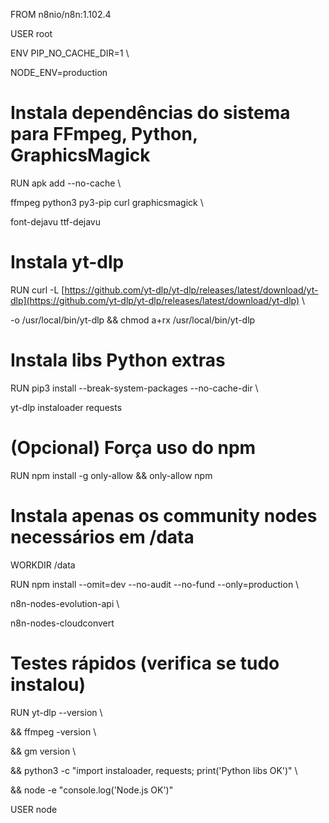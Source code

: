 FROM n8nio/n8n:1.102.4

USER root

ENV PIP_NO_CACHE_DIR=1 \

NODE_ENV=production

# Instala dependências do sistema para FFmpeg, Python, GraphicsMagick

RUN apk add --no-cache \

ffmpeg python3 py3-pip curl graphicsmagick \

font-dejavu ttf-dejavu

# Instala yt-dlp

RUN curl -L [https://github.com/yt-dlp/yt-dlp/releases/latest/download/yt-dlp](https://github.com/yt-dlp/yt-dlp/releases/latest/download/yt-dlp) \

-o /usr/local/bin/yt-dlp && chmod a+rx /usr/local/bin/yt-dlp

# Instala libs Python extras

RUN pip3 install --break-system-packages --no-cache-dir \

yt-dlp instaloader requests

# (Opcional) Força uso do npm

RUN npm install -g only-allow && only-allow npm

# Instala apenas os community nodes necessários em /data

WORKDIR /data

RUN npm install --omit=dev --no-audit --no-fund --only=production \

n8n-nodes-evolution-api \

n8n-nodes-cloudconvert

# Testes rápidos (verifica se tudo instalou)

RUN yt-dlp --version \

&& ffmpeg -version \

&& gm version \

&& python3 -c "import instaloader, requests; print('Python libs OK')" \

&& node -e "console.log('Node.js OK')"

USER node
